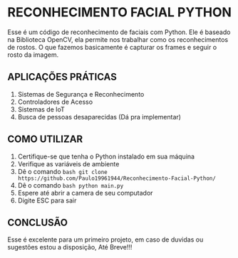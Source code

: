 # RECONHECIMENTO FACIAL PYTHON

Esse é um código de reconhecimento de faciais com Python. Ele é baseado na Biblioteca OpenCV, ela permite nos trabalhar como os reconhecimentos de rostos. O que fazemos basicamente é capturar os frames e seguir o rosto da imagem. 

## APLICAÇÕES PRÁTICAS

1. Sistemas de Segurança e Reconhecimento
2. Controladores de Acesso
3. Sistemas de IoT
4. Busca de pessoas desaparecidas (Dá pra implementar)


## COMO UTILIZAR

1. Certifique-se que tenha o Python instalado em sua máquina
2. Verifique as variáveis de ambiente
3. Dê o comando ```bash git clone https://github.com/Paulo19961944/Reconhecimento-Facial-Python/```
4. Dê o comando ```bash python main.py```
5. Espere até abrir a camera de seu computador
6. Digite ESC para sair

## CONCLUSÃO

Esse é excelente para um primeiro projeto, em caso de duvidas ou sugestões estou a disposição, Até Breve!!!
        
